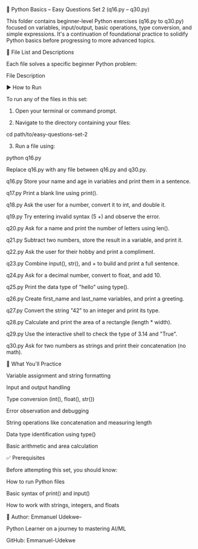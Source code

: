 🐍 Python Basics – Easy Questions Set 2 (q16.py – q30.py)

This folder contains beginner-level Python exercises (q16.py to q30.py) focused on variables, input/output, basic operations, type conversion, and simple expressions. It's a continuation of foundational practice to solidify Python basics before progressing to more advanced topics.


📂 File List and Descriptions

Each file solves a specific beginner Python problem:

File	Description





▶ How to Run

To run any of the files in this set:

1. Open your terminal or command prompt.


2. Navigate to the directory containing your files:

cd path/to/easy-questions-set-2


3. Run a file using:

python q16.py

Replace q16.py with any file between q16.py and q30.py.

q16.py   Store your name and age in variables and print them in a sentence.

q17.py   Print a blank line using print().

q18.py   Ask the user for a number, convert it to int, and double it.

q19.py   Try entering invalid syntax (5 +) and observe the error.

q20.py   Ask for a name and print the number of letters using len().

q21.py   Subtract two numbers, store the result in a variable, and print it.

q22.py   Ask the user for their hobby and print a compliment.

q23.py   Combine input(), str(), and + to build and print a full sentence.

q24.py   Ask for a decimal number, convert to float, and add 10.

q25.py   Print the data type of "hello" using type().

q26.py   Create first_name and last_name variables, and print a greeting.

q27.py   Convert the string "42" to an integer and print its type.

q28.py   Calculate and print the area of a rectangle (length * width).

q29.py   Use the interactive shell to check the type of 3.14 and "True".

q30.py   Ask for two numbers as strings and print their concatenation (no math).



🧠 What You'll Practice


Variable assignment and string formatting

Input and output handling

Type conversion (int(), float(), str())

Error observation and debugging

String operations like concatenation and measuring length

Data type identification using type()

Basic arithmetic and area calculation



✅ Prerequisites

Before attempting this set, you should know:

How to run Python files

Basic syntax of print() and input()

How to work with strings, integers, and floats


🙌 Author:
 Emmanuel Udekwe–

 Python Learner on a journey to mastering AI/ML

GitHub: Emmanuel-Udekwe